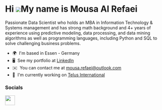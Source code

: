 Hi ![](https://user-images.githubusercontent.com/18350557/176309783-0785949b-9127-417c-8b55-ab5a4333674e.gif)My name is Mousa Al Refaei
=======================================================================================================================================

Passionate Data Scientist who holds an MBA in Information Technology & Systems management and has strong math background and 4+ years of experience using predictive modeling, data processing, and data mining algorithms as well as programming languages, including Python and SQL to solve challenging business problems.

* 🌍  I'm based in Essen - Germany
* 🖥️  See my portfolio at [LinkedIn](http://www.linkedin.com/in/mousa-al-refaei/)
* ✉️  You can contact me at [mousa.refaei@outlook.com](mailto:mousa.refaei@outlook.com)
* 🚀  I'm currently working on [Telus International](http://www.telusinternational.com/)


### Socials

<p align="left"> <a href="https://www.linkedin.com/in/mousa-al-refaei/" target="_blank" rel="noreferrer"><img src="https://raw.githubusercontent.com/danielcranney/readme-generator/main/public/icons/socials/linkedin.svg" width="32" height="32" /></a></p>
